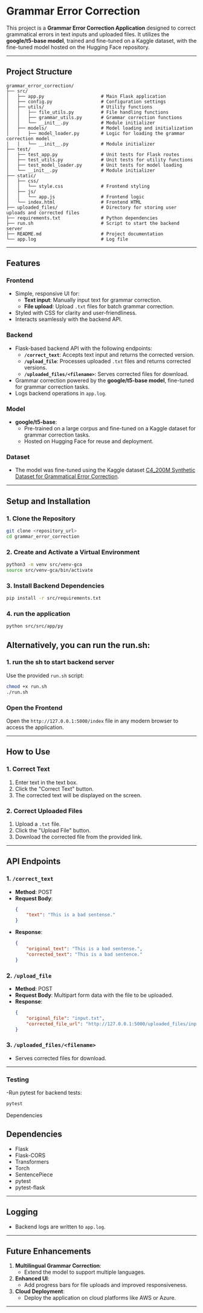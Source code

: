 # Grammar Error Correction

This project is a **Grammar Error Correction Application** designed to correct grammatical errors in text inputs and uploaded files. It utilizes the **google/t5-base model**, trained and fine-tuned on a Kaggle dataset, with the fine-tuned model hosted on the Hugging Face repository.

---

## **Project Structure**

```
grammar_error_correction/
├── src/
│   ├── app.py                     # Main Flask application
│   ├── config.py                  # Configuration settings
│   ├── utils/                     # Utility functions
│   │   ├── file_utils.py          # File handling functions
│   │   ├── grammar_utils.py       # Grammar correction functions
│   │   └── __init__.py            # Module initializer
│   ├── models/                    # Model loading and initialization
│   │   ├── model_loader.py        # Logic for loading the grammar correction model
│   │   └── __init__.py            # Module initializer
├── test/
│   ├── test_app.py                # Unit tests for Flask routes
│   ├── test_utils.py              # Unit tests for utility functions
│   ├── test_model_loader.py       # Unit tests for model loading
│   └── __init__.py                # Module initializer
├── static/
│   ├── css/
│   │   └── style.css              # Frontend styling
│   ├── js/
│   │   └── app.js                 # Frontend logic
│   └── index.html                 # Frontend HTML
├── uploaded_files/                # Directory for storing user uploads and corrected files
├── requirements.txt               # Python dependencies
├── run.sh                         # Script to start the backend server
├── README.md                      # Project documentation
└── app.log                        # Log file
```

---

## **Features**

### **Frontend**
- Simple, responsive UI for:
  - **Text input**: Manually input text for grammar correction.
  - **File upload**: Upload `.txt` files for batch grammar correction.
- Styled with CSS for clarity and user-friendliness.
- Interacts seamlessly with the backend API.

### **Backend**
- Flask-based backend API with the following endpoints:
  - **`/correct_text`**: Accepts text input and returns the corrected version.
  - **`/upload_file`**: Processes uploaded `.txt` files and returns corrected versions.
  - **`/uploaded_files/<filename>`**: Serves corrected files for download.
- Grammar correction powered by the **google/t5-base model**, fine-tuned for grammar correction tasks.
- Logs backend operations in `app.log`.

### **Model**
- **google/t5-base**:
  - Pre-trained on a large corpus and fine-tuned on a Kaggle dataset for grammar correction tasks.
  - Hosted on Hugging Face for reuse and deployment.

### **Dataset**
- The model was fine-tuned using the Kaggle dataset [C4_200M Synthetic Dataset for Grammatical Error Correction](https://www.kaggle.com/datasets/a0155991rliwei/c4-200m).

---

## **Setup and Installation**

### **1. Clone the Repository**
```bash
git clone <repository_url>
cd grammar_error_correction
```

### **2. Create and Activate a Virtual Environment**
```bash
python3 -m venv src/venv-gca
source src/venv-gca/bin/activate
```

### **3. Install Backend Dependencies**
```bash
pip install -r src/requirements.txt
```
### **4. run the application**
```bash
python src/src/app/py
```

## **Alternatively, you can run the run.sh:**
### **1. run the sh to start backend server**
Use the provided `run.sh` script:
```bash
chmod +x run.sh
./run.sh
```

### **Open the Frontend**
Open the `http://127.0.0.1:5000/index` file in any modern browser to access the application.
    
---

## **How to Use**

### **1. Correct Text**
1. Enter text in the text box.
2. Click the "Correct Text" button.
3. The corrected text will be displayed on the screen.

### **2. Correct Uploaded Files**
1. Upload a `.txt` file.
2. Click the "Upload File" button.
3. Download the corrected file from the provided link.

---

## **API Endpoints**

### **1. `/correct_text`**
- **Method**: POST
- **Request Body**:
  ```json
  {
      "text": "This is a bad sentense."
  }
  ```
- **Response**:
  ```json
  {
      "original_text": "This is a bad sentense.",
      "corrected_text": "This is a bad sentence."
  }
  ```

### **2. `/upload_file`**
- **Method**: POST
- **Request Body**: Multipart form data with the file to be uploaded.
- **Response**:
  ```json
  {
      "original_file": "input.txt",
      "corrected_file_url": "http://127.0.0.1:5000/uploaded_files/input_corrected.txt"
  }
  ```

### **3. `/uploaded_files/<filename>`**
- Serves corrected files for download.

---

### **Testing**
-Run pytest for backend tests:

```bash 
pytest 
```

Dependencies

## **Dependencies**
- Flask
- Flask-CORS
- Transformers
- Torch
- SentencePiece
- pytest 
- pytest-flask

---

## **Logging**
- Backend logs are written to `app.log`.

---

## **Future Enhancements**
1. **Multilingual Grammar Correction**:
   - Extend the model to support multiple languages.
2. **Enhanced UI**:
   - Add progress bars for file uploads and improved responsiveness.
3. **Cloud Deployment**:
   - Deploy the application on cloud platforms like AWS or Azure.

---
